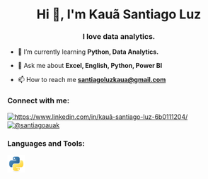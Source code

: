 <h1 align="center">Hi 👋, I'm Kauã Santiago Luz</h1>
<h3 align="center">I love data analytics.</h3>

- 🌱 I’m currently learning **Python, Data Analytics.**

- 💬 Ask me about **Excel, English, Python, Power BI**

- 📫 How to reach me **santiagoluzkaua@gmail.com**

<h3 align="left">Connect with me:</h3>
<p align="left">
<a href="https://linkedin.com/in/https://www.linkedin.com/in/kauã-santiago-luz-6b0111204/" target="blank"><img align="center" src="https://raw.githubusercontent.com/rahuldkjain/github-profile-readme-generator/master/src/images/icons/Social/linked-in-alt.svg" alt="https://www.linkedin.com/in/kauã-santiago-luz-6b0111204/" height="30" width="40" /></a>
<a href="https://instagram.com/@santiagoauak" target="blank"><img align="center" src="https://raw.githubusercontent.com/rahuldkjain/github-profile-readme-generator/master/src/images/icons/Social/instagram.svg" alt="@santiagoauak" height="30" width="40" /></a>
</p>

<h3 align="left">Languages and Tools:</h3>
<p align="left"> <a href="https://www.python.org" target="_blank" rel="noreferrer"> <img src="https://raw.githubusercontent.com/devicons/devicon/master/icons/python/python-original.svg" alt="python" width="40" height="40"/> </a> </p>
